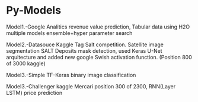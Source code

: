 # Py-Models


Model1.-Google Analitics revenue value prediction, Tabular data using H2O multiple models ensemble+hyper parameter search
                      
Model2.-Datasouce Kaggle Tag Salt competition. Satellite image segmentation SALT Deposits mask detection, used Keras U-Net arquitecture and added new google Swish activation function. (Position 800 of 3000 kaggle)

Model3.-Simple TF-Keras binary image classification 

Model3.-Challenger kaggle Mercari position 300 of 2300, RNN(Layer LSTM) price prediction

